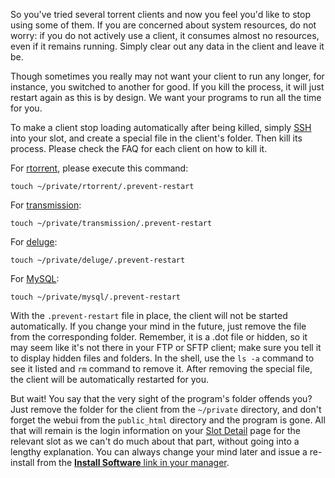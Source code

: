 
So you've tried several torrent clients and now you feel you'd like to stop using some of them. If you are concerned about system resources, do not worry: if you do not actively use a client, it consumes almost no resources, even if it remains running. Simply clear out any data in the client and leave it be.

Though sometimes you really may not want your client to run any longer, for instance, you switched to another for good. If you kill the process, it will just restart again as this is by design. We want your programs to run all the time for you. 

To make a client stop loading automatically after being killed, simply [SSH](https://www.feralhosting.com/faq/view?question=12) into your slot, and create a special file in the client's folder. Then kill its process. Please check the FAQ for each client on how to kill it.

For [rtorrent](https://www.feralhosting.com/faq/view?question=2), please execute this command: 

~~~
touch ~/private/rtorrent/.prevent-restart
~~~

For [transmission](https://www.feralhosting.com/faq/view?question=4): 

~~~
touch ~/private/transmission/.prevent-restart
~~~

For [deluge](https://www.feralhosting.com/faq/view?question=62): 

~~~
touch ~/private/deluge/.prevent-restart
~~~

For [MySQL](https://www.feralhosting.com/faq/view?question=9): 

~~~
touch ~/private/mysql/.prevent-restart
~~~

With the `.prevent-restart` file in place, the client will not be started automatically. If you change your mind in the future, just remove the file from the corresponding folder. Remember, it is a .dot file or hidden, so it may seem like it's not there in your FTP or SFTP client; make sure you tell it to display hidden files and folders. In the shell, use the `ls -a` command to see it listed and `rm` command to remove it. After removing the special file, the client will be automatically restarted for you. 

But wait! You say that the very sight of the program's folder offends you? Just remove the folder for the client from the `~/private` directory, and don't forget the webui from the `public_html` directory and the program is gone. All that will remain is the login information on your [Slot Detail](https://www.feralhosting.com/manager/) page for the relevant slot as we can't do much about that part, without going into a lengthy explanation. You can always change your mind later and issue a re-install from the [**Install Software** link in your manager](https://www.feralhosting.com/manager/).




